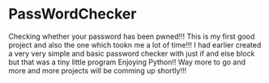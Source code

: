 # PassWordChecker
Checking whether your password has been pwned!!!
This is my first good project and also the one which tookn me a lot of time!!!
I had earlier created a very very simple and basic password checker with just if and else block but that was a tiny little program
Enjoying Python!! Way more to go and more and more projects will be comming up shortly!!!
